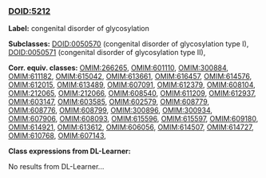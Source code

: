 
### [DOID:5212](http://purl.obolibrary.org/obo/DOID_5212)
**Label:** congenital disorder of glycosylation

**Subclasses:** [DOID:0050570](http://purl.obolibrary.org/obo/DOID_0050570) (congenital disorder of glycosylation type I), [DOID:0050571](http://purl.obolibrary.org/obo/DOID_0050571) (congenital disorder of glycosylation type II), 

**Corr. equiv. classes:** [OMIM:266265](http://purl.obolibrary.org/obo/OMIM_266265), [OMIM:601110](http://purl.obolibrary.org/obo/OMIM_601110), [OMIM:300884](http://purl.obolibrary.org/obo/OMIM_300884), [OMIM:611182](http://purl.obolibrary.org/obo/OMIM_611182), [OMIM:615042](http://purl.obolibrary.org/obo/OMIM_615042), [OMIM:613661](http://purl.obolibrary.org/obo/OMIM_613661), [OMIM:616457](http://purl.obolibrary.org/obo/OMIM_616457), [OMIM:614576](http://purl.obolibrary.org/obo/OMIM_614576), [OMIM:612015](http://purl.obolibrary.org/obo/OMIM_612015), [OMIM:613489](http://purl.obolibrary.org/obo/OMIM_613489), [OMIM:607091](http://purl.obolibrary.org/obo/OMIM_607091), [OMIM:612379](http://purl.obolibrary.org/obo/OMIM_612379), [OMIM:608104](http://purl.obolibrary.org/obo/OMIM_608104), [OMIM:212065](http://purl.obolibrary.org/obo/OMIM_212065), [OMIM:212066](http://purl.obolibrary.org/obo/OMIM_212066), [OMIM:608540](http://purl.obolibrary.org/obo/OMIM_608540), [OMIM:611209](http://purl.obolibrary.org/obo/OMIM_611209), [OMIM:612937](http://purl.obolibrary.org/obo/OMIM_612937), [OMIM:603147](http://purl.obolibrary.org/obo/OMIM_603147), [OMIM:603585](http://purl.obolibrary.org/obo/OMIM_603585), [OMIM:602579](http://purl.obolibrary.org/obo/OMIM_602579), [OMIM:608779](http://purl.obolibrary.org/obo/OMIM_608779), [OMIM:608776](http://purl.obolibrary.org/obo/OMIM_608776), [OMIM:608799](http://purl.obolibrary.org/obo/OMIM_608799), [OMIM:300896](http://purl.obolibrary.org/obo/OMIM_300896), [OMIM:300934](http://purl.obolibrary.org/obo/OMIM_300934), [OMIM:607906](http://purl.obolibrary.org/obo/OMIM_607906), [OMIM:608093](http://purl.obolibrary.org/obo/OMIM_608093), [OMIM:615596](http://purl.obolibrary.org/obo/OMIM_615596), [OMIM:615597](http://purl.obolibrary.org/obo/OMIM_615597), [OMIM:609180](http://purl.obolibrary.org/obo/OMIM_609180), [OMIM:614921](http://purl.obolibrary.org/obo/OMIM_614921), [OMIM:613612](http://purl.obolibrary.org/obo/OMIM_613612), [OMIM:606056](http://purl.obolibrary.org/obo/OMIM_606056), [OMIM:614507](http://purl.obolibrary.org/obo/OMIM_614507), [OMIM:614727](http://purl.obolibrary.org/obo/OMIM_614727), [OMIM:610768](http://purl.obolibrary.org/obo/OMIM_610768), [OMIM:607143](http://purl.obolibrary.org/obo/OMIM_607143), 

**Class expressions from DL-Learner:**

No results from DL-Learner...



